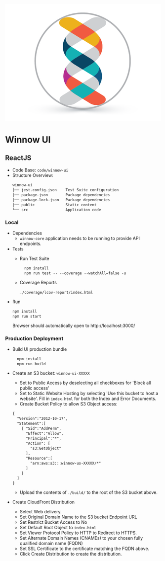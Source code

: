![Winnow](./src/img/logo.png)
# Winnow UI
## ReactJS

* Code Base: `code/winnow-ui`
* Structure Overview:
    ```
    winnow-ui
    ├── jest.config.json    Test Suite configuration
    ├── package.json        Package dependencies
    ├── package-lock.json   Package dependencies
    ├── public              Static content
    └── src                 Application code
    ```

### Local
* Dependencies
  - `winnow-core` application needs to be running to provide API endpoints.
* Tests
  - Run Test Suite
    ```shell script
      npm install
      npm run test -- --coverage --watchAll=false -u
    ```
  - Coverage Reports
  
    `./coverage/lcov-report/index.html`
* Run
    ```shell script
    npm install
    npm run start
    ```
    Browser should automatically open to http://localhost:3000/
    
### Production Deployment
* Build UI production bundle
  ```shell script
    npm install
    npm run build
   ```
  
* Create an S3 bucket: `winnow-ui-XXXXX`
  - Set to Public Access by deselecting all checkboxes for 'Block all public access'
  - Set to Static Website Hosting by selecting 'Use this bucket to host a website'. Fill in `index.html` for both the Index and Error Documents.
  - Create Bucket Policy to allow S3 Object access:
  ```metadata json
  {
    "Version":"2012-10-17",
    "Statement":[
      { "Sid":"AddPerm",
        "Effect":"Allow",
        "Principal":"*",
        "Action": [
          "s3:GetObject"
        ],
        "Resource":[
          "arn:aws:s3:::winnow-us-XXXXX/*"
        ]
      }
    ]
  }
  ```
  - Upload the contents of `./build/` to the root of the S3 bucket above.
  
* Create CloudFront Distribution
  - Select Web delivery.
  - Set Original Domain Name to the S3 bucket Endpoint URL
  - Set Restrict Bucket Access to No
  - Set Default Root Object to `index.html`
  - Set Viewer Protocol Policy to HTTP to Redirect to HTTPS.
  - Set Alternate Domain Names (CNAMEs) to your chosen fully qualified domain name (FQDN)
  - Set SSL Certificate to the certificate matching the FQDN above.
  - Click Create Distribution to create the distribution.
